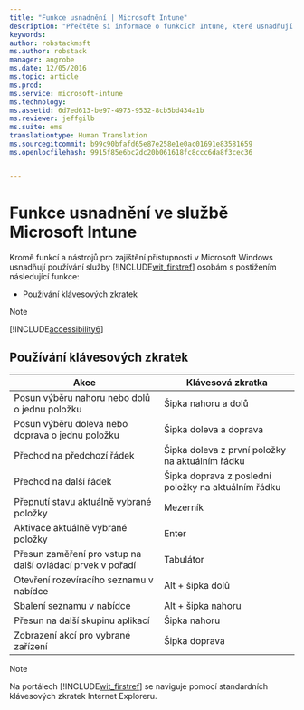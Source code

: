 ```yaml
---
title: "Funkce usnadnění | Microsoft Intune"
description: "Přečtěte si informace o funkcích Intune, které usnadňují používání osobám s postižením."
keywords: 
author: robstackmsft
ms.author: robstack
manager: angrobe
ms.date: 12/05/2016
ms.topic: article
ms.prod: 
ms.service: microsoft-intune
ms.technology: 
ms.assetid: 6d7ed613-be97-4973-9532-8cb5bd434a1b
ms.reviewer: jeffgilb
ms.suite: ems
translationtype: Human Translation
ms.sourcegitcommit: b99c90bfafd65e87e258e1e0ac01691e83581659
ms.openlocfilehash: 9915f85e6bc2dc20b061618fc8ccc6da8f3cec36


---
```


# <a name="accessibility-features-of-microsoft-intune"></a>Funkce usnadnění ve službě Microsoft Intune
Kromě funkcí a nástrojů pro zajištění přístupnosti v Microsoft Windows usnadňují používání služby [!INCLUDE[wit_firstref](./includes/wit_firstref_md.md)] osobám s postižením následující funkce:

-   Používání klávesových zkratek

> [!NOTE]
> [!INCLUDE[accessibility6](./includes/accessibility6_md.md)]

## <a name="using-keyboard-shortcuts"></a>Používání klávesových zkratek

|Akce|Klávesová zkratka|
|--------------|------------------------------|
|Posun výběru nahoru nebo dolů o jednu položku|Šipka nahoru a dolů|
|Posun výběru doleva nebo doprava o jednu položku|Šipka doleva a doprava|
|Přechod na předchozí řádek|Šipka doleva z první položky na aktuálním řádku|
|Přechod na další řádek|Šipka doprava z poslední položky na aktuálním řádku|
|Přepnutí stavu aktuálně vybrané položky|Mezerník|
|Aktivace aktuálně vybrané položky|Enter|
|Přesun zaměření pro vstup na další ovládací prvek v pořadí|Tabulátor|
|Otevření rozevíracího seznamu v nabídce|Alt + šipka dolů|
|Sbalení seznamu v nabídce|Alt + šipka nahoru|
|Přesun na další skupinu aplikací|Šipka nahoru|
|Zobrazení akcí pro vybrané zařízení|Šipka doprava|
> [!NOTE]
> Na portálech [!INCLUDE[wit_firstref](./includes/wit_firstref_md.md)] se naviguje pomocí standardních klávesových zkratek Internet Exploreru.



<!--HONumber=Dec16_HO1-->


